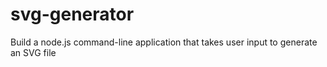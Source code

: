# svg-generator
Build a node.js command-line application that takes user input to generate an SVG file
